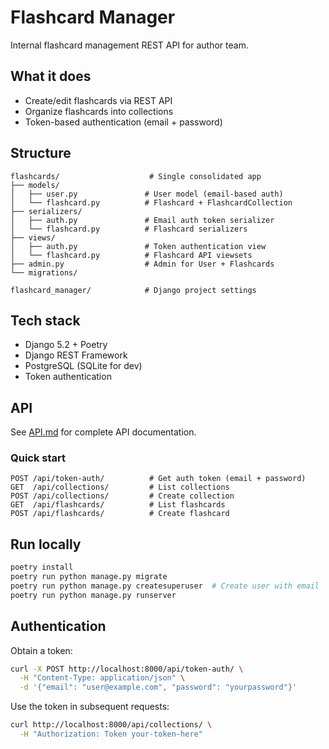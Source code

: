 # Flashcard Manager

Internal flashcard management REST API for author team.

## What it does

- Create/edit flashcards via REST API
- Organize flashcards into collections
- Token-based authentication (email + password)

## Structure

```
flashcards/                    # Single consolidated app
├── models/
│   ├── user.py               # User model (email-based auth)
│   └── flashcard.py          # Flashcard + FlashcardCollection
├── serializers/
│   ├── auth.py               # Email auth token serializer
│   └── flashcard.py          # Flashcard serializers
├── views/
│   ├── auth.py               # Token authentication view
│   └── flashcard.py          # Flashcard API viewsets
├── admin.py                  # Admin for User + Flashcards
└── migrations/

flashcard_manager/            # Django project settings
```

## Tech stack

- Django 5.2 + Poetry
- Django REST Framework
- PostgreSQL (SQLite for dev)
- Token authentication

## API

See [API.md](API.md) for complete API documentation.

### Quick start

```
POST /api/token-auth/          # Get auth token (email + password)
GET  /api/collections/         # List collections
POST /api/collections/         # Create collection
GET  /api/flashcards/          # List flashcards
POST /api/flashcards/          # Create flashcard
```

## Run locally

```bash
poetry install
poetry run python manage.py migrate
poetry run python manage.py createsuperuser  # Create user with email
poetry run python manage.py runserver
```

## Authentication

Obtain a token:
```bash
curl -X POST http://localhost:8000/api/token-auth/ \
  -H "Content-Type: application/json" \
  -d '{"email": "user@example.com", "password": "yourpassword"}'
```

Use the token in subsequent requests:
```bash
curl http://localhost:8000/api/collections/ \
  -H "Authorization: Token your-token-here"
```